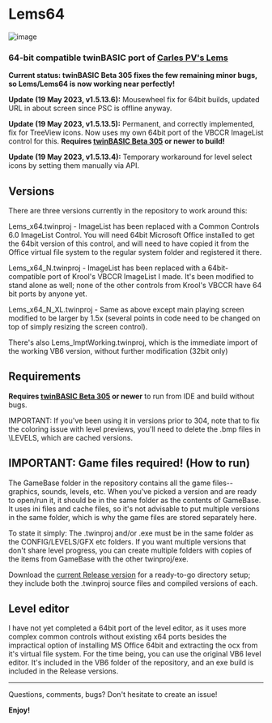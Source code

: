# Lems64

![image](https://github.com/fafalone/Lems64/assets/7834493/c3a9cc6e-5c75-489a-97a8-70c10d4890c3)

### 64-bit compatible twinBASIC port of [Carles PV's Lems](https://github.com/Planet-Source-Code/carles-p-v-a-classic-one-and-sequel__1-61601)

**Current status: twinBASIC Beta 305 fixes the few remaining minor bugs, so Lems/Lems64 is now working near perfectly!**

**Update (19 May 2023, v1.5.13.6):** Mousewheel fix for 64bit builds, updated URL in about screen since PSC is offline anyway.

**Update (19 May 2023, v1.5.13.5):** Permanent, and correctly implemented, fix for TreeView icons. Now uses my own 64bit port of the VBCCR ImageList control for this. **Requires [twinBASIC Beta 305](https://github.com/twinbasic/twinbasic/releases) or newer to build!**

**Update (19 May 2023, v1.5.13.4):** Temporary workaround for level select icons by setting them manually via API.


## Versions
There are three versions currently in the repository to work around this:

Lems_x64.twinproj - ImageList has been replaced with a Common Controls 6.0 ImageList Control. You will need 64bit Microsoft Office installed to get the 64bit version of this control, and will need to have copied it from the Office virtual file system to the regular system folder and registered it there. 

Lems_x64_N.twinproj - ImageList has been replaced with a 64bit-compatible port of Krool's VBCCR ImageList I made. It's been modified to stand alone as well; none of the other controls from Krool's VBCCR have 64 bit ports by anyone yet.

Lems_x64_N_XL.twinproj - Same as above except main playing screen modified to be larger by 1.5x (several points in code need to be changed on top of simply resizing the screen control).

There's also Lems_ImptWorking.twinproj, which is the immediate import of the working VB6 version, without further modification (32bit only)

## Requirements

**Requires [twinBASIC Beta 305](https://github.com/twinbasic/twinbasic/releases) or newer** to run from IDE and build without bugs.

IMPORTANT: If you've been using it in versions prior to 304, note that to fix the coloring issue with level previews, you'll need to delete the .bmp files in \LEVELS, which are cached versions.

## IMPORTANT: Game files required! (How to run)

The GameBase folder in the repository contains all the game files-- graphics, sounds, levels, etc. When you've picked a version and are ready to open/run it, it should be in the same folder as the contents of GameBase. It uses ini files and cache files, so it's not advisable to put multiple versions in the same folder, which is why the game files are stored separately here. 

To state it simply: The .twinproj and/or .exe must be in the same folder as the CONFIG/LEVELS/GFX etc folders. If you want multiple versions that don't share level progress, you can create multiple folders with copies of the items from GameBase with the other twinproj/exe.

Download the [current Release version](https://github.com/fafalone/Lems64/releases) for a ready-to-go directory setup; they include both the .twinproj source files and compiled versions of each.

## Level editor

I have not yet completed a 64bit port of the level editor, as it uses more complex common controls without existing x64 ports besides the impractical option of installing MS Office 64bit and extracting the ocx from it's virtual file system. For the time being, you can use the original VB6 level editor. It's included in the VB6 folder of the repository, and an exe build is included in the Release versions.

---

Questions, comments, bugs? Don't hesitate to create an issue!

**Enjoy!**
